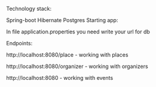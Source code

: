 Technology stack:

Spring-boot
Hibernate
Postgres
Starting app:

In file application.properties you need write your url for db

Endpoints:

http://localhost:8080/place - working with places

http://localhost:8080/organizer - working with organizers

http://localhost:8080 - working with events
